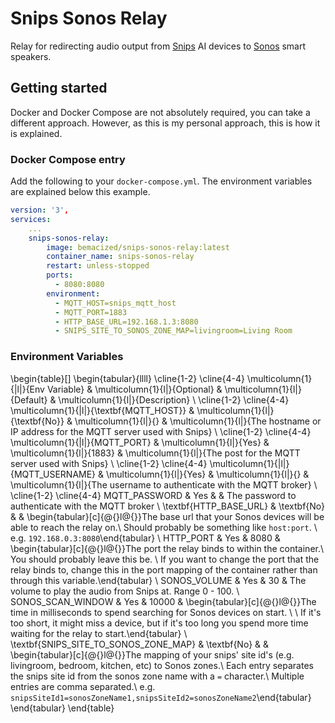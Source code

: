 # Snips Sonos Relay

Relay for redirecting audio output from [Snips](https://snips.ai/) AI devices to [Sonos](https://www.sonos.com) smart speakers.

## Getting started

Docker and Docker Compose are not absolutely required, you can take a different approach.
However, as this is my personal approach, this is how it is explained. 

### Docker Compose entry

Add the following to your `docker-compose.yml`. The environment variables are explained below this example.

```yaml
version: '3',
services:
    ...
    snips-sonos-relay:
        image: bemacized/snips-sonos-relay:latest
        container_name: snips-sonos-relay
        restart: unless-stopped
        ports:
          - 8080:8080
        environment:
          - MQTT_HOST=snips_mqtt_host
          - MQTT_PORT=1883
          - HTTP_BASE_URL=192.168.1.3:8080
          - SNIPS_SITE_TO_SONOS_ZONE_MAP=livingroom=Living Room
```


### Environment Variables

\begin{table}[]
\begin{tabular}{llll}
\cline{1-2} \cline{4-4}
\multicolumn{1}{|l|}{Env Variable}         & \multicolumn{1}{l|}{Optional}    & \multicolumn{1}{l|}{Default} & \multicolumn{1}{l|}{Description}                                                                                                                                                                                                                                                                                                       \\ \cline{1-2} \cline{4-4} 
\multicolumn{1}{|l|}{\textbf{MQTT\_HOST}}  & \multicolumn{1}{l|}{\textbf{No}} & \multicolumn{1}{l|}{}        & \multicolumn{1}{l|}{The hostname or IP address for the MQTT server used with Snips}                                                                                                                                                                                                                                                    \\ \cline{1-2} \cline{4-4} 
\multicolumn{1}{|l|}{MQTT\_PORT}           & \multicolumn{1}{l|}{Yes}         & \multicolumn{1}{l|}{1883}    & \multicolumn{1}{l|}{The post for the MQTT server used with Snips}                                                                                                                                                                                                                                                                      \\ \cline{1-2} \cline{4-4} 
\multicolumn{1}{|l|}{MQTT\_USERNAME}       & \multicolumn{1}{l|}{Yes}         & \multicolumn{1}{l|}{}        & \multicolumn{1}{l|}{The username to authenticate with the MQTT broker}                                                                                                                                                                                                                                                                 \\ \cline{1-2} \cline{4-4} 
MQTT\_PASSWORD                             & Yes                              &                              & The password to authenticate with the MQTT broker                                                                                                                                                                                                                                                                                      \\
\textbf{HTTP\_BASE\_URL}                   & \textbf{No}                      &                              & \begin{tabular}[c]{@{}l@{}}The base url that your Sonos devices will be able to reach the relay on.\\ Should probably be something like `host:port`. \\ e.g. `192.168.0.3:8080`\end{tabular}                                                                                                                                           \\
HTTP\_PORT                                 & Yes                              & 8080                         & \begin{tabular}[c]{@{}l@{}}The port the relay binds to within the container.\\ You should probably leave this be. \\ If you want to change the port that the relay binds to, change this in the port mapping of the container rather than through this variable.\end{tabular}                                                          \\
SONOS\_VOLUME                              & Yes                              & 30                           & The volume to play the audio from Snips at. Range 0 - 100.                                                                                                                                                                                                                                                                             \\
SONOS\_SCAN\_WINDOW                        & Yes                              & 10000                        & \begin{tabular}[c]{@{}l@{}}The time in milliseconds to spend searching for Sonos devices on start. \\ \\ If it's too short, it might miss a device, but if it's too long you spend more time waiting for the relay to start.\end{tabular}                                                                                              \\
\textbf{SNIPS\_SITE\_TO\_SONOS\_ZONE\_MAP} & \textbf{No}                      &                              & \begin{tabular}[c]{@{}l@{}}The mapping of your snips' site id's (e.g. livingroom, bedroom, kitchen, etc) to Sonos zones.\\ Each entry separates the snips site id from the sonos zone name with a `=` character.\\ Multiple entries are comma separated.\\ e.g. `snipsSiteId1=sonosZoneName1,snipsSiteId2=sonosZoneName2`\end{tabular}
\end{tabular}
\end{table}
